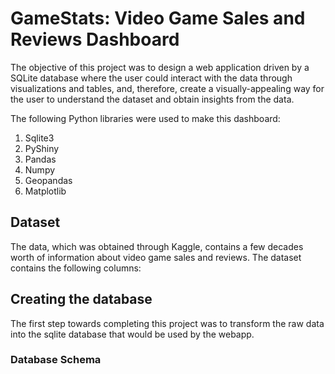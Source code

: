 # GameStats: Video Game Sales and Reviews Dashboard

The objective of this project was to design a web application driven by a SQLite database where the user could interact with the data through visualizations and tables, and, therefore, create a visually-appealing way for the user to understand the dataset and obtain insights from the data.

The following Python libraries were used to make this dashboard:

1. Sqlite3
2. PyShiny
3. Pandas
4. Numpy
5. Geopandas
6. Matplotlib

## Dataset
The data, which was obtained through Kaggle, contains a few decades worth of information about video game sales and reviews. The dataset contains the following columns:

## Creating the database
The first step towards completing this project was to transform the raw data into the sqlite database that would be used by the webapp.

### Database Schema
